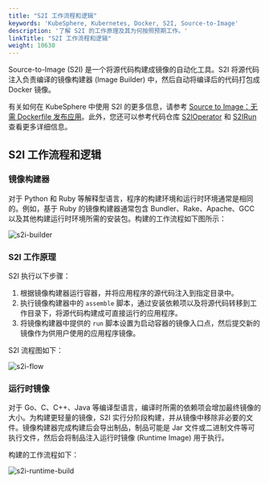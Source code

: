 ```yaml
---
title: "S2I 工作流程和逻辑"
keywords: 'KubeSphere, Kubernetes, Docker, S2I, Source-to-Image'
description: '了解 S2I 的工作原理及其为何按照预期工作。'
linkTitle: "S2I 工作流程和逻辑"
weight: 10630
---
```


Source-to-Image (S2I) 是一个将源代码构建成镜像的自动化工具。S2I 将源代码注入负责编译的镜像构建器 (Image Builder) 中，然后自动将编译后的代码打包成 Docker 镜像。

有关如何在 KubeSphere 中使用 S2I 的更多信息，请参考 [Source to Image：无需 Dockerfile 发布应用](../source-to-image/)。此外，您还可以参考代码仓库 [S2IOperator](https://github.com/kubesphere/s2ioperator#source-to-image-operator) 和 [S2IRun](https://github.com/kubesphere/s2irun#s2irun) 查看更多详细信息。

## S2I 工作流程和逻辑

### 镜像构建器

对于 Python 和 Ruby 等解释型语言，程序的构建环境和运行时环境通常是相同的。例如，基于 Ruby 的镜像构建器通常包含 Bundler、Rake、Apache、GCC 以及其他构建运行时环境所需的安装包。构建的工作流程如下图所示：

![s2i-builder](/images/docs/zh-cn/project-user-guide/image-builder/s2i-intro/s2i-builder.png)

### S2I 工作原理

S2I 执行以下步骤：

1. 根据镜像构建器运行容器，并将应用程序的源代码注入到指定目录中。
2. 执行镜像构建器中的 `assemble` 脚本，通过安装依赖项以及将源代码转移到工作目录下，将源代码构建成可直接运行的应用程序。
3. 将镜像构建器中提供的 `run` 脚本设置为启动容器的镜像入口点，然后提交新的镜像作为供用户使用的应用程序镜像。

S2I 流程图如下：

![s2i-flow](/images/docs/zh-cn/project-user-guide/image-builder/s2i-intro/s2i-flow.png)

### 运行时镜像

对于 Go、C、C++、Java 等编译型语言，编译时所需的依赖项会增加最终镜像的大小。为构建更轻量的镜像，S2I 实行分阶段构建，并从镜像中移除非必要的文件。镜像构建器完成构建后会导出制品，制品可能是 Jar 文件或二进制文件等可执行文件，然后会将制品注入运行时镜像 (Runtime Image) 用于执行。

构建的工作流程如下：

![s2i-runtime-build](/images/docs/zh-cn/project-user-guide/image-builder/s2i-intro/s2i-runtime-build.png)